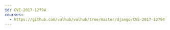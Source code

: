 ```yaml
---
id: CVE-2017-12794
courses:
  - https://github.com/vulhub/vulhub/tree/master/django/CVE-2017-12794
---
```

